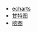 - [echarts](https://echarts.apache.org/zh/index.html)
- [甘特图](https://frappe.io/gantt)
- [脑图](https://docs.mind-elixir.com/zh-Hans/)